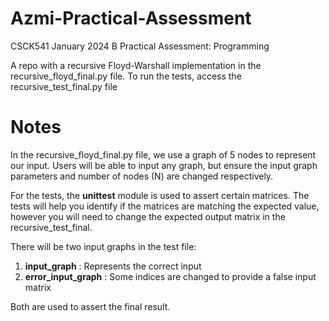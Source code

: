 # Azmi-Practical-Assessment
CSCK541 January 2024 B Practical Assessment: Programming

A repo with a recursive Floyd-Warshall implementation in the recursive_floyd_final.py file.
To run the tests, access the recursive_test_final.py file

# Notes
In the recursive_floyd_final.py file, we use a graph of 5 nodes to represent our input. 
Users will be able to input any graph, but ensure the input graph parameters and number of nodes (N) are changed respectively.

For the tests, the **unittest** module is used to assert certain matrices.
The tests will help you identify if the matrices are matching the expected value, however you will need to change the expected output matrix in the recursive_test_final.

There will be two input graphs in the test file: <br>

1. **input_graph** : Represents the correct input <br>
2. **error_input_graph** : Some indices are changed to provide a false input matrix <br>

Both are used to assert the final result.
